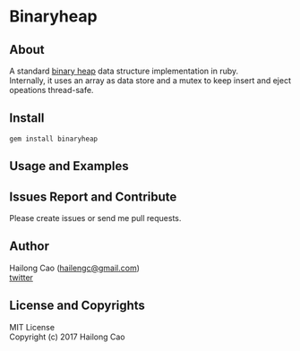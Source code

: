 # Binaryheap

## About

A standard [binary heap](https://en.wikipedia.org/wiki/Binary_heap) data structure implementation in ruby.  
Internally, it uses an array as data store and a mutex to keep insert and eject opeations thread-safe.

## Install

```
gem install binaryheap
```

## Usage and Examples


## Issues Report and Contribute
Please create issues or send me pull requests.  


## Author
Hailong Cao (hailengc@gmail.com)  
[twitter](https://twitter.com/hailengc)

## License and Copyrights
MIT License  
Copyright (c) 2017 Hailong Cao
